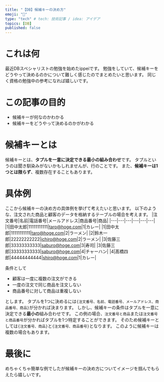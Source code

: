 ```yaml
---
title: "【DB】候補キーの決め方"
emoji: "🔑"
type: "tech" # tech: 技術記事 / idea: アイデア
topics: [DB]
published: false
---
```

# これは何
最近DBスペシャリストの勉強を始めたippeiです。
勉強をしていて、候補キーをどうやって決めるのかについて難しく感じたのでまとめたいと思います。
同じく資格の勉強中の参考になれば嬉しいです。
# この記事の目的
- 候補キーが何なのかわかる
- 候補キーをどうやって決めるのかがわかる
# 候補キーとは
候補キーとは、**タプルを一意に決定できる最小の組み合わせ**です。
タプルというのは聞き馴染みがないかもしれませんが、行のことです。
また、**候補キーは1つとは限らず**、複数存在することもあります。
# 具体例
ここから候補キーの決め方の具体例を挙げて考えたいと思います。
以下のような、注文された商品と顧客のデータを格納するテーブルの場合を考えます。
|注文番号|名前|電話番号|メールアドレス|商品番号|商品|
|---|---|---|---|---|---|
|1|田中太郎|11111111111|taro@hoge.com|1|カレー|
|1|田中太郎|11111111111|taro@hoge.com|2|ラーメン|
|2|鈴木一郎|22222222222|ichiro@hoge.com|2|ラーメン|
|3|佐藤三郎|33333333333|saburo@hoge.com|3|寿司|
|3|佐藤三郎|33333333333|saburo@hoge.com|4|チャーハン|
|4|髙橋四郎|44444444444|shiro@hoge.com|1|カレー|

条件として
- 顧客は一度に複数の注文ができる
- 一度の注文で同じ商品を注文しない
- 商品番号に対して商品は重複しない

とします。
タプルを1つに決めるには`{注文番号、名前、電話番号、メールアドレス、商品番号、商品}`が分かれば決まります。
しかし、候補キーの条件はタプルを一意に決定できる**最小の**組み合わせです。
この例の場合、`注文番号と商品`または`注文番号と商品番号`が分かればタプルを1つ特定することができます。
そのため候補キーとしては`{注文番号、商品}`と`{注文番号、商品番号}`となります。
このように候補キーは複数の場合もあります。
# 最後に
めちゃくちゃ簡単な例でしたが候補キーの決め方についてイメージを掴んでもらえたら嬉しいです。